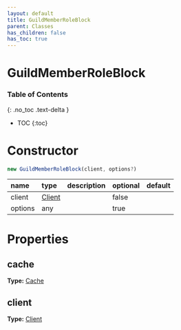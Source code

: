 ```yaml
---
layout: default
title: GuildMemberRoleBlock
parent: Classes
has_children: false
has_toc: true
---
```


# GuildMemberRoleBlock
### Table of Contents
{: .no_toc .text-delta }

- TOC
{:toc}
# Constructor
```js
new GuildMemberRoleBlock(client, options?)
```
| name | type | description | optional | default |
|:-----|:-----|:------------|:---------|:--------|
| client | [Client](classes/Client) |  | false |  |
| options | any |  | true |  |

# Properties
## cache
**Type:** [Cache](classes/Cache)

## client
**Type:** [Client](classes/Client)

